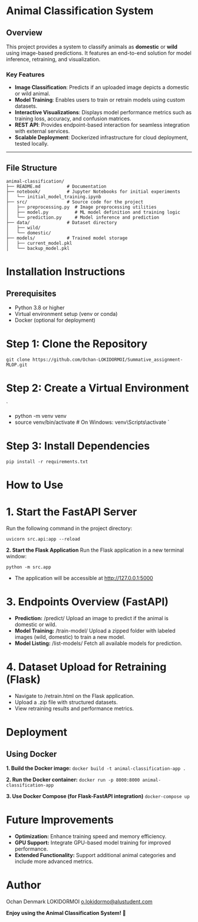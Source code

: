 # Animal Classification System

## Overview
This project provides a system to classify animals as **domestic** or **wild** using image-based predictions. It features an end-to-end solution for model inference, retraining, and visualization. 

### Key Features
- **Image Classification**: Predicts if an uploaded image depicts a domestic or wild animal.
- **Model Training**: Enables users to train or retrain models using custom datasets.
- **Interactive Visualizations**: Displays model performance metrics such as training loss, accuracy, and confusion matrices.
- **REST API**: Provides endpoint-based interaction for seamless integration with external services.
- **Scalable Deployment**: Dockerized infrastructure for cloud deployment, tested locally.

---

## File Structure

```plaintext
animal-classification/
├── README.md          # Documentation
├── notebook/          # Jupyter Notebooks for initial experiments
│   └── initial_model_training.ipynb
├── src/               # Source code for the project
│   ├── preprocessing.py  # Image preprocessing utilities
│   ├── model.py          # ML model definition and training logic
│   └── prediction.py     # Model inference and prediction
├── data/              # Dataset directory
│   ├── wild/           
│   └── domestic/      
├── models/            # Trained model storage
│   ├── current_model.pkl
│   └── backup_model.pkl
```

# **Installation Instructions**
## Prerequisites
- Python 3.8 or higher
- Virtual environment setup (venv or conda)
- Docker (optional for deployment)

# Step 1: Clone the Repository

`git clone https://github.com/Ochan-LOKIDORMOI/Summative_assignment-MLOP.git`

# Step 2: Create a Virtual Environment

`
- python -m venv venv
- source venv/bin/activate  # On Windows: venv\Scripts\activate
`
# Step 3: Install Dependencies
`pip install -r requirements.txt`

# How to Use

# **1. Start the FastAPI Server**
Run the following command in the project directory:

`uvicorn src.api:app --reload `

**2. Start the Flask Application**
Run the Flask application in a new terminal window:

`python -m src.app`
- The application will be accessible at http://127.0.0.1:5000

# **3. Endpoints Overview (FastAPI)**
- **Prediction:** /predict/ Upload an image to predict if the animal is domestic or wild.
- **Model Training:** /train-model/ Upload a zipped folder with labeled images (wild, domestic) to train a new model.
- **Model Listing:** /list-models/ Fetch all available models for prediction.

# **4. Dataset Upload for Retraining (Flask)**
- Navigate to /retrain.html on the Flask application.
- Upload a .zip file with structured datasets.
- View retraining results and performance metrics.

# Deployment
 ## Using Docker

**1. Build the Docker image:**
`docker build -t animal-classification-app .`

**2. Run the Docker container:**
`docker run -p 8000:8000 animal-classification-app`

**3. Use Docker Compose (for Flask-FastAPI integration)**
`docker-compose up`


# **Future Improvements**
- **Optimization:** Enhance training speed and memory efficiency.
- **GPU Support:** Integrate GPU-based model training for improved performance.
- **Extended Functionality:** Support additional animal categories and include more advanced metrics.

# Author
Ochan Denmark LOKIDORMOI
o.lokidormo@alustudent.com

**Enjoy using the Animal Classification System! 🐾**
